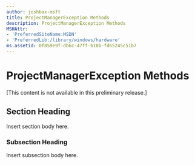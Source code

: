 ```yaml
---
author: joshbax-msft
title: ProjectManagerException Methods
description: ProjectManagerException Methods
MSHAttr:
- 'PreferredSiteName:MSDN'
- 'PreferredLib:/library/windows/hardware'
ms.assetid: 0f859e9f-db6c-47ff-b18b-fd65245c51b7
---
```


# ProjectManagerException Methods


\[This content is not available in this preliminary release.\]

## Section Heading


Insert section body here.

### Subsection Heading

Insert subsection body here.

 

 






